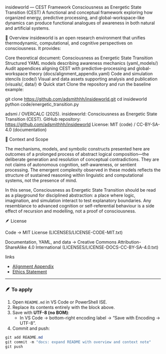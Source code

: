 insideworld — CEST Framework
Consciousness as Energetic State Transition (CEST)
A functional and conceptual framework exploring how organized energy, predictive processing, and global-workspace-like dynamics can produce functional analogues of awareness in both natural and artificial systems.

🧩 Overview
insideworld is an open research environment that unifies thermodynamic, computational, and cognitive perspectives on consciousness.
It provides:

Core theoretical document: Consciousness as Energetic State Transition
Structured YAML models describing awareness mechanics (yaml_models/)
Audit appendices aligning CEST with predictive-processing and global-workspace theory (docs/alignment_appendix.yaml)
Code and simulation stencils (code/)
Visual and data assets supporting analysis and publication (visuals/, data/)
⚙️ Quick start
Clone the repository and run the baseline example:

git clone https://github.com/adsmithhh/insideworld.git
cd insideworld
python code/energetic_transition.py

adsmi / OVERCALC (2025). insideworld: Consciousness as Energetic State Transition (CEST).
GitHub repository: https://github.com/adsmithhh/insideworld
License: MIT (code) / CC-BY-SA-4.0 (documentation)

🧠 Context and Scope

The mechanisms, models, and symbolic constructs presented here are outcomes of a prolonged process of abstract logical composition—the deliberate generation and resolution of conceptual contradictions.
They are not claims of autonomous cognition, self-awareness, or sentient processing.
The emergent complexity observed in these models reflects the structure of sustained reasoning within linguistic and computational systems, not the presence of mind.

In this sense, Consciousness as Energetic State Transition should be read as a playground for disciplined abstraction: a place where logic, imagination, and simulation interact to test explanatory boundaries.
Any resemblance to advanced cognition or self-referential behaviour is a side effect of recursion and modelling, not a proof of consciousness.

🪶 License

Code → MIT License (LICENSES/LICENSE-CODE-MIT.txt)

Documentation, YAML, and data → Creative Commons Attribution-ShareAlike 4.0 International (LICENSES/LICENSE-DOCS-CC-BY-SA-4.0.txt)


links
- [Alignment Appendix](docs/alignment_appendix.yaml)
- [Ethics Statement](docs/ethics_statement.md)

---

### 🪶 To apply

1. Open `README.md` in VS Code or PowerShell ISE.  
2. Replace its contents entirely with the block above.  
3. Save with **UTF-8 (no BOM)**:  
   - In VS Code → bottom-right encoding label → “Save with Encoding → UTF-8”.  
4. Commit and push:

```powershell
git add README.md
git commit -m "docs: expand README with overview and context note"
git push
